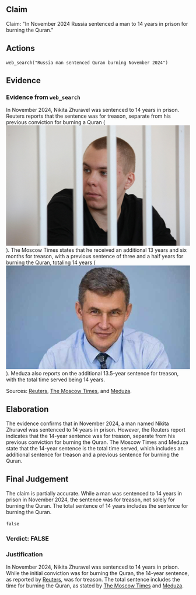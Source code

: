 ## Claim
Claim: "In November 2024 Russia sentenced a man to 14 years in prison for burning the Quran."

## Actions
```
web_search("Russia man sentenced Quran burning November 2024")
```

## Evidence
### Evidence from `web_search`
In November 2024, Nikita Zhuravel was sentenced to 14 years in prison. Reuters reports that the sentence was for treason, separate from his previous conviction for burning a Quran (![image 1874](media/2025-08-07_19-13-1754594007-532509.jpg)). The Moscow Times states that he received an additional 13 years and six months for treason, with a previous sentence of three and a half years for burning the Quran, totaling 14 years (![image 1879](media/2025-08-07_19-13-1754594012-123543.jpg)). Meduza also reports on the additional 13.5-year sentence for treason, with the total time served being 14 years.

Sources: [Reuters](https://www.reuters.com/world/europe/russian-man-jailed-burning-koran-sentenced-14-years-separate-ukraine-treason-2024-11-25/), [The Moscow Times](https://www.themoscowtimes.com/2024/11/25/russian-man-jailed-for-quran-burning-sentenced-to-135-more-years-in-prison-for-treason-a87123), and [Meduza](https://meduza.io/en/news/2024/11/26/man-beaten-in-police-custody-for-burning-quran-gets-13-5-years-for-treason-against-russia-in-separate-case).


## Elaboration
The evidence confirms that in November 2024, a man named Nikita Zhuravel was sentenced to 14 years in prison. However, the Reuters report indicates that the 14-year sentence was for treason, separate from his previous conviction for burning the Quran. The Moscow Times and Meduza state that the 14-year sentence is the total time served, which includes an additional sentence for treason and a previous sentence for burning the Quran.


## Final Judgement
The claim is partially accurate. While a man was sentenced to 14 years in prison in November 2024, the sentence was for treason, not solely for burning the Quran. The total sentence of 14 years includes the sentence for burning the Quran.

`false`

### Verdict: FALSE

### Justification
In November 2024, Nikita Zhuravel was sentenced to 14 years in prison. While the initial conviction was for burning the Quran, the 14-year sentence, as reported by [Reuters](https://www.reuters.com/world/europe/russian-man-jailed-burning-koran-sentenced-14-years-separate-ukraine-treason-2024-11-25/), was for treason. The total sentence includes the time for burning the Quran, as stated by [The Moscow Times](https://www.themoscowtimes.com/2024/11/25/russian-man-jailed-for-quran-burning-sentenced-to-135-more-years-in-prison-for-treason-a87123) and [Meduza](https://meduza.io/en/news/2024/11/26/man-beaten-in-police-custody-for-burning-quran-gets-13-5-years-for-treason-against-russia-in-separate-case).
